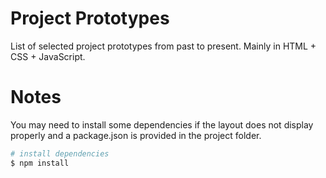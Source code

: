 Project Prototypes
===========

List of selected project prototypes from past to present. Mainly in HTML + CSS + JavaScript.

# Notes

You may need to install some dependencies if the layout does not display properly and a package.json is provided in the project folder.

``` bash
# install dependencies
$ npm install
```
